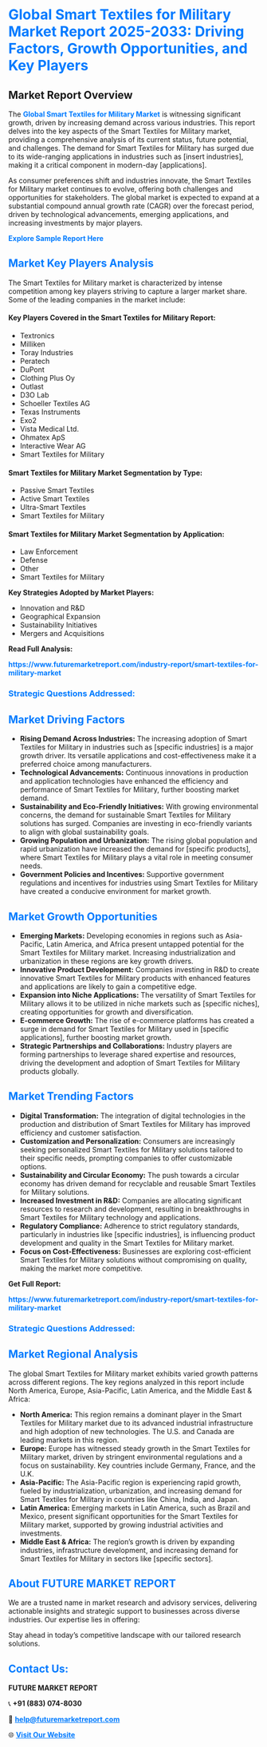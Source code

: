 <h1 style="color: #007BFF;">Global Smart Textiles for Military Market Report 2025-2033: Driving Factors, Growth Opportunities, and Key Players</h1>

<section id="overview">
<h2>Market Report Overview</h2>
<p>The <a href="https://www.futuremarketreport.com/industry-report/smart-textiles-for-military-market" style="color: #007BFF; text-decoration: none;"><strong>Global Smart Textiles for Military Market</strong></a> is witnessing significant growth, driven by increasing demand across various industries. This report delves into the key aspects of the Smart Textiles for Military market, providing a comprehensive analysis of its current status, future potential, and challenges. The demand for Smart Textiles for Military has surged due to its wide-ranging applications in industries such as [insert industries], making it a critical component in modern-day [applications].</p>
<p>As consumer preferences shift and industries innovate, the Smart Textiles for Military market continues to evolve, offering both challenges and opportunities for stakeholders. The global market is expected to expand at a substantial compound annual growth rate (CAGR) over the forecast period, driven by technological advancements, emerging applications, and increasing investments by major players.</p>
</section>

<section id="overview">
<p><a href="https://www.futuremarketreport.com/request-sample/reportId=97665" style="color: #007BFF; text-decoration: none;"><strong>Explore Sample Report Here</strong></a></p>
</section>

<section id="key-players">
<h2 style="color: #007BFF;">Market Key Players Analysis</h2>
<p>The Smart Textiles for Military market is characterized by intense competition among key players striving to capture a larger market share. Some of the leading companies in the market include:</p>
<h4>Key Players Covered in the Smart Textiles for Military Report:</h4>
<ul><li>Textronics</li><li>Milliken</li><li>Toray Industries</li><li>Peratech</li><li>DuPont</li><li>Clothing Plus Oy</li><li>Outlast</li><li>D3O Lab</li><li>Schoeller Textiles AG</li><li>Texas Instruments</li><li>Exo2</li><li>Vista Medical Ltd.</li><li>Ohmatex ApS</li><li>Interactive Wear AG</li><li>Smart Textiles for Military</li></ul>
<h4>Smart Textiles for Military Market Segmentation by Type:</h4>
<ul><li>Passive Smart Textiles</li><li>Active Smart Textiles</li><li>Ultra-Smart Textiles</li><li>Smart Textiles for Military</li></ul>

<h4>Smart Textiles for Military Market Segmentation by Application:</h4>
<ul><li>Law Enforcement</li><li>Defense</li><li>Other</li><li>Smart Textiles for Military</li></ul>
<p><strong>Key Strategies Adopted by Market Players:</strong></p>
<ul>
<li>Innovation and R&D</li>
<li>Geographical Expansion</li>
<li>Sustainability Initiatives</li>
<li>Mergers and Acquisitions</li>
</ul>
</section>

<section>
<p><strong>Read Full Analysis: </strong></p><a href="https://www.futuremarketreport.com/industry-report/smart-textiles-for-military-market" style="color: #007BFF; text-decoration: none;"><strong>https://www.futuremarketreport.com/industry-report/smart-textiles-for-military-market</strong></a>
<h3 style="color: #007BFF;">Strategic Questions Addressed:</h3>
</section>

<section id="driving-factors">
<h2 style="color: #007BFF;">Market Driving Factors</h2>
<ul>
<li><strong>Rising Demand Across Industries:</strong> The increasing adoption of Smart Textiles for Military in industries such as [specific industries] is a major growth driver. Its versatile applications and cost-effectiveness make it a preferred choice among manufacturers.</li>
<li><strong>Technological Advancements:</strong> Continuous innovations in production and application technologies have enhanced the efficiency and performance of Smart Textiles for Military, further boosting market demand.</li>
<li><strong>Sustainability and Eco-Friendly Initiatives:</strong> With growing environmental concerns, the demand for sustainable Smart Textiles for Military solutions has surged. Companies are investing in eco-friendly variants to align with global sustainability goals.</li>
<li><strong>Growing Population and Urbanization:</strong> The rising global population and rapid urbanization have increased the demand for [specific products], where Smart Textiles for Military plays a vital role in meeting consumer needs.</li>
<li><strong>Government Policies and Incentives:</strong> Supportive government regulations and incentives for industries using Smart Textiles for Military have created a conducive environment for market growth.</li>
</ul>
</section>

<section id="growth-opportunities">
<h2 style="color: #007BFF;">Market Growth Opportunities</h2>
<ul>
<li><strong>Emerging Markets:</strong> Developing economies in regions such as Asia-Pacific, Latin America, and Africa present untapped potential for the Smart Textiles for Military market. Increasing industrialization and urbanization in these regions are key growth drivers.</li>
<li><strong>Innovative Product Development:</strong> Companies investing in R&D to create innovative Smart Textiles for Military products with enhanced features and applications are likely to gain a competitive edge.</li>
<li><strong>Expansion into Niche Applications:</strong> The versatility of Smart Textiles for Military allows it to be utilized in niche markets such as [specific niches], creating opportunities for growth and diversification.</li>
<li><strong>E-commerce Growth:</strong> The rise of e-commerce platforms has created a surge in demand for Smart Textiles for Military used in [specific applications], further boosting market growth.</li>
<li><strong>Strategic Partnerships and Collaborations:</strong> Industry players are forming partnerships to leverage shared expertise and resources, driving the development and adoption of Smart Textiles for Military products globally.</li>
</ul>
</section>

<section id="trending-factors">
<h2 style="color: #007BFF;">Market Trending Factors</h2>
<ul>
<li><strong>Digital Transformation:</strong> The integration of digital technologies in the production and distribution of Smart Textiles for Military has improved efficiency and customer satisfaction.</li>
<li><strong>Customization and Personalization:</strong> Consumers are increasingly seeking personalized Smart Textiles for Military solutions tailored to their specific needs, prompting companies to offer customizable options.</li>
<li><strong>Sustainability and Circular Economy:</strong> The push towards a circular economy has driven demand for recyclable and reusable Smart Textiles for Military solutions.</li>
<li><strong>Increased Investment in R&D:</strong> Companies are allocating significant resources to research and development, resulting in breakthroughs in Smart Textiles for Military technology and applications.</li>
<li><strong>Regulatory Compliance:</strong> Adherence to strict regulatory standards, particularly in industries like [specific industries], is influencing product development and quality in the Smart Textiles for Military market.</li>
<li><strong>Focus on Cost-Effectiveness:</strong> Businesses are exploring cost-efficient Smart Textiles for Military solutions without compromising on quality, making the market more competitive.</li>
</ul>
</section>

<section>
<p><strong>Get Full Report: </strong></p><a href="https://www.futuremarketreport.com/industry-report/smart-textiles-for-military-market" style="color: #007BFF; text-decoration: none;"><strong>https://www.futuremarketreport.com/industry-report/smart-textiles-for-military-market</strong></a>
<h3 style="color: #007BFF;">Strategic Questions Addressed:</h3>
</section>


<section id="regional-analysis">
<h2 style="color: #007BFF;">Market Regional Analysis</h2>
<p>The global Smart Textiles for Military market exhibits varied growth patterns across different regions. The key regions analyzed in this report include North America, Europe, Asia-Pacific, Latin America, and the Middle East & Africa:</p>
<ul>
<li><strong>North America:</strong> This region remains a dominant player in the Smart Textiles for Military market due to its advanced industrial infrastructure and high adoption of new technologies. The U.S. and Canada are leading markets in this region.</li>
<li><strong>Europe:</strong> Europe has witnessed steady growth in the Smart Textiles for Military market, driven by stringent environmental regulations and a focus on sustainability. Key countries include Germany, France, and the U.K.</li>
<li><strong>Asia-Pacific:</strong> The Asia-Pacific region is experiencing rapid growth, fueled by industrialization, urbanization, and increasing demand for Smart Textiles for Military in countries like China, India, and Japan.</li>
<li><strong>Latin America:</strong> Emerging markets in Latin America, such as Brazil and Mexico, present significant opportunities for the Smart Textiles for Military market, supported by growing industrial activities and investments.</li>
<li><strong>Middle East & Africa:</strong> The region’s growth is driven by expanding industries, infrastructure development, and increasing demand for Smart Textiles for Military in sectors like [specific sectors].</li>
</ul>
</section>

<footer>
<h2 style="color: #007BFF;">About FUTURE MARKET REPORT</h2>
<p>We are a trusted name in market research and advisory services, delivering actionable insights and strategic support to businesses across diverse industries. Our expertise lies in offering:</p>

<p>Stay ahead in today’s competitive landscape with our tailored research solutions.</p>

<h2 style="color: #007BFF;">Contact Us:</h2>
<p><strong>FUTURE MARKET REPORT</strong></p>
<p>📞 <strong>+91 (883) 074-8030</strong></p>
<p>📧 <strong><a href="mailto:help@futuremarketreport.com" style="color: #007BFF;">help@futuremarketreport.com</a></strong></p>
<p>🌐 <strong><a href="https://www.futuremarketreport.com/" style="color: #007BFF;">Visit Our Website</a></strong></p>
</footer>